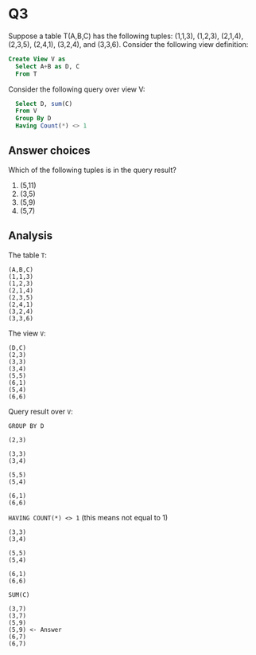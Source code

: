 Q3
=

Suppose a table T(A,B,C) has the following tuples: (1,1,3), (1,2,3), (2,1,4), (2,3,5), (2,4,1), (3,2,4), and (3,3,6). Consider the following view definition: 

```sql
Create View V as
  Select A+B as D, C
  From T
```

Consider the following query over view V:

```sql
  Select D, sum(C)
  From V
  Group By D
  Having Count(*) <> 1
```

Answer choices
-

Which of the following tuples is in the query result?

1. (5,11)
2. (3,5)
3. (5,9)
4. (5,7)

Analysis
-

The table `T`:

```
(A,B,C)
(1,1,3)
(1,2,3)
(2,1,4)
(2,3,5)
(2,4,1)
(3,2,4)
(3,3,6)
```

The view `V`:

```
(D,C)
(2,3)
(3,3)
(3,4)
(5,5)
(6,1)
(5,4)
(6,6)

```

Query result over `V`:

`GROUP BY D`

```
(2,3)

(3,3)
(3,4)

(5,5)
(5,4)

(6,1)
(6,6)
```

`HAVING COUNT(*) <> 1` (this means not equal to 1)

```
(3,3)
(3,4)

(5,5)
(5,4)

(6,1)
(6,6)
```

`SUM(C)`

```
(3,7)
(3,7)
(5,9)
(5,9) <- Answer
(6,7)
(6,7)
```

